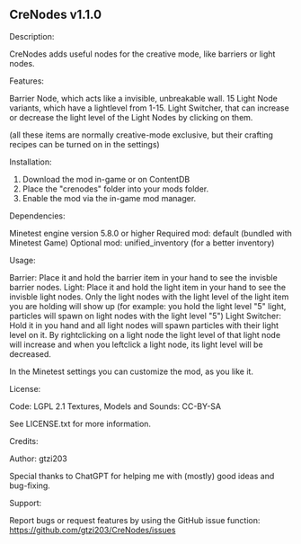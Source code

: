 ## CreNodes  v1.1.0

Description:

CreNodes adds useful nodes for the creative mode, like barriers or light nodes.



Features:

Barrier Node, which acts like a invisible, unbreakable wall.
15 Light Node variants, which have a lightlevel from 1-15.
Light Switcher, that can increase or decrease the light level of the Light Nodes by clicking on them.

(all these items are normally creative-mode exclusive, but their crafting recipes can be turned on in the settings)



Installation:

1. Download the mod in-game or on ContentDB
2. Place the "crenodes" folder into your mods folder.
3. Enable the mod via the in-game mod manager.



Dependencies:

Minetest engine version 5.8.0 or higher
Required mod: default (bundled with Minetest Game)
Optional mod: unified\_inventory (for a better inventory)



Usage:

Barrier: Place it and hold the barrier item in your hand to see the invisble barrier nodes.
Light: Place it and hold the light item in your hand to see the invisble light nodes.
Only the light nodes with the light level of the light item you are holding will show up (for example: you hold the light level "5" light, particles will spawn on light nodes with the light level "5")
Light Switcher: Hold it in you hand and all light nodes will spawn particles with their light level on it.
By rightclicking on a light node the light level of that light node will increase and when you leftclick a light node, its light level will be decreased.

In the Minetest settings you can customize the mod, as you like it.



License:

Code: LGPL 2.1
Textures, Models and Sounds: CC-BY-SA

See LICENSE.txt for more information.



Credits:

Author: gtzi203

Special thanks to ChatGPT for helping me with (mostly) good ideas and bug-fixing.



Support:

Report bugs or request features by using the GitHub issue function: https://github.com/gtzi203/CreNodes/issues

